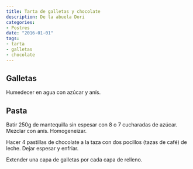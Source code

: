 ```yaml
---
title: Tarta de galletas y chocolate
description: De la abuela Dori
categories:
- Postres
date: "2016-01-01"
tags:
- tarta
- galletas
- chocolate
---
```


## Galletas

Humedecer en agua con azúcar y anís.

## Pasta

Batir 250g de mantequilla sin espesar con 8 o 7 cucharadas de azúcar.
Mezclar con anís. Homogeneizar.

Hacer 4 pastillas de chocolate a la taza con dos pocillos (tazas de
café) de leche. Dejar espesar y enfriar.

Extender una capa de galletas por cada capa de relleno.
